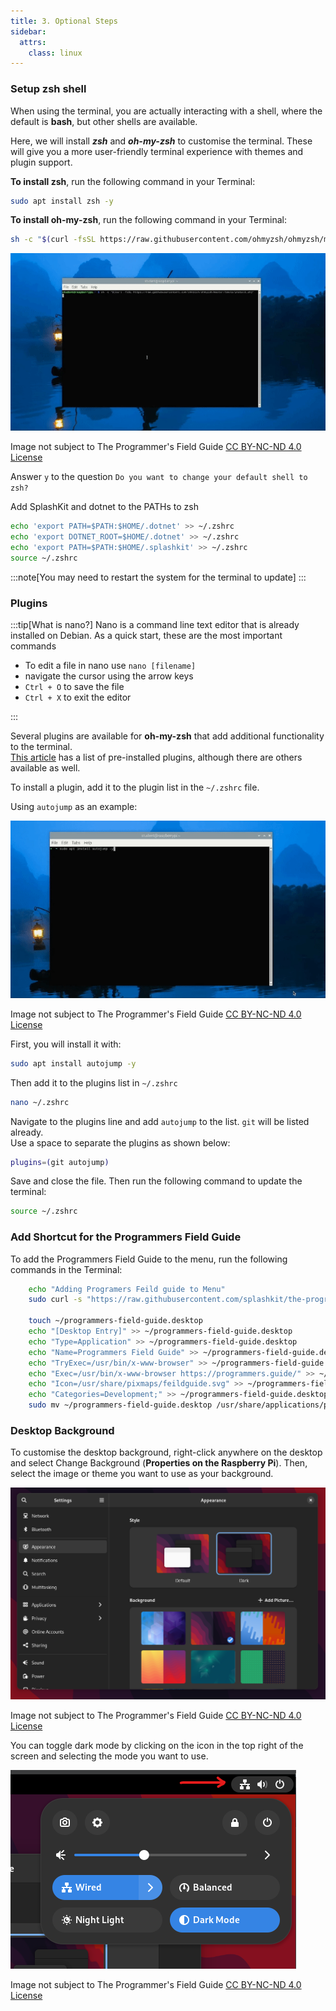 ```yaml
---
title: 3. Optional Steps
sidebar:
  attrs:
    class: linux
---
```


### Setup zsh shell

When using the terminal, you are actually interacting with a shell, where the default is **bash**, but other shells are available.

Here, we will install ***zsh*** and ***oh-my-zsh*** to customise the terminal. These will give you a more user-friendly terminal experience with themes and plugin support.

**To install zsh**, run the following command in your Terminal:

```bash
sudo apt install zsh -y
```

**To install oh-my-zsh**, run the following command in your Terminal:

```bash
sh -c "$(curl -fsSL https://raw.githubusercontent.com/ohmyzsh/ohmyzsh/master/tools/install.sh)"
```

![gif showing the installation of oh=my=zsh](./src/assets/gifs/setup-pi/1-2-setup-pi-OMZ-Install.gif)
<div class="caption">Image not subject to The Programmer's Field Guide <a href="https://creativecommons.org/licenses/by-nc-nd/4.0/">CC BY-NC-ND 4.0 License</a></div>

Answer `y` to the question `Do you want to change your default shell to zsh?`

Add SplashKit and dotnet to the PATHs to zsh

```bash
echo 'export PATH=$PATH:$HOME/.dotnet' >> ~/.zshrc
echo 'export DOTNET_ROOT=$HOME/.dotnet' >> ~/.zshrc
echo 'export PATH=$PATH:$HOME/.splashkit' >> ~/.zshrc
source ~/.zshrc
```

:::note[You may need to restart the system for the terminal to update]
:::

### Plugins

:::tip[What is nano?]
Nano is a command line text editor that is already installed on Debian. As a quick start, these are the most important commands

- To edit a file in nano use `nano [filename]`
- navigate the cursor using the arrow keys
- `Ctrl + O` to save the file
- `Ctrl + X` to exit the editor

:::

Several plugins are available for **oh-my-zsh** that add additional functionality to the terminal.  
[This article](https://github.com/ohmyzsh/ohmyzsh/wiki/Plugins) has a list of pre-installed plugins, although there are others available as well.

To install a plugin, add it to the plugin list in the `~/.zshrc` file.

Using `autojump` as an example:

![gif showing the installation of autojump](./src/assets/gifs/setup-pi/1-2-setup-pi-AutoJump.gif)
<div class="caption">Image not subject to The Programmer's Field Guide <a href="https://creativecommons.org/licenses/by-nc-nd/4.0/">CC BY-NC-ND 4.0 License</a></div>

First, you will install it with:

```bash
sudo apt install autojump -y
```

Then add it to the plugins list in `~/.zshrc`

```bash
nano ~/.zshrc
```

Navigate to the plugins line and add `autojump` to the list. `git` will be listed already.  
Use a space to separate the plugins as shown below:

```bash
plugins=(git autojump)
```

Save and close the file.
Then run the following command to update the terminal:

```bash
source ~/.zshrc
```

### Add Shortcut for the Programmers Field Guide

To add the Programmers Field Guide to the menu, run the following commands in the Terminal:

```bash
    echo "Adding Programers Feild guide to Menu"
    sudo curl -s "https://raw.githubusercontent.com/splashkit/the-programmers-field-guide/main/public/favicon.svg" -o /usr/share/pixmaps/feildguide.svg

    touch ~/programmers-field-guide.desktop
    echo "[Desktop Entry]" >> ~/programmers-field-guide.desktop
    echo "Type=Application" >> ~/programmers-field-guide.desktop
    echo "Name=Programmers Field Guide" >> ~/programmers-field-guide.desktop
    echo "TryExec=/usr/bin/x-www-browser" >> ~/programmers-field-guide.desktop
    echo "Exec=/usr/bin/x-www-browser https://programmers.guide/" >> ~/programmers-field-guide.desktop
    echo "Icon=/usr/share/pixmaps/feildguide.svg" >> ~/programmers-field-guide.desktop
    echo "Categories=Development;" >> ~/programmers-field-guide.desktop
    sudo mv ~/programmers-field-guide.desktop /usr/share/applications/programmers-field-guide.desktop
```

### Desktop Background

To customise the desktop background, right-click anywhere on the desktop and select Change Background (**Properties on the Raspberry Pi**).
Then, select the image or theme you want to use as your background.

![image showing the appearance menu](./src/assets/images/setup-linux/AppearanceMenu.png)
<div class="caption">Image not subject to The Programmer's Field Guide <a href="https://creativecommons.org/licenses/by-nc-nd/4.0/">CC BY-NC-ND 4.0 License</a></div>

You can toggle dark mode by clicking on the icon in the top right of the screen and selecting the mode you want to use.

![image showing quick setting with dark mode selected](./src/assets/images/setup-linux/QuickSettingMenu.png)
<div class="caption">Image not subject to The Programmer's Field Guide <a href="https://creativecommons.org/licenses/by-nc-nd/4.0/">CC BY-NC-ND 4.0 License</a></div>


